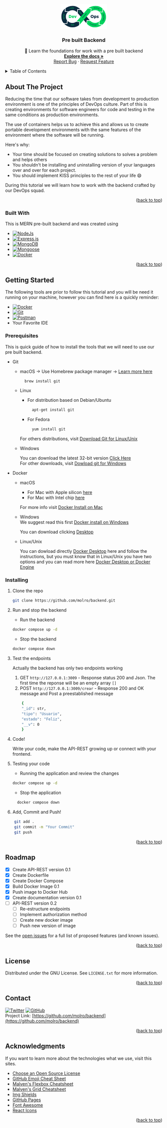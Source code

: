 <!-- Improved compatibility of back to top link: See: https://github.com/molro/backend/pull/73 -->
<!--
*** Thanks for checking out the Best-README-Template. If you have a suggestion
*** that would make this better, please fork the repo and create a pull request
*** or simply open an issue with the tag "enhancement".
*** Don't forget to give the project a star!
*** Thanks again! Now go create something AMAZING! :D
-->



<!-- PROJECT SHIELDS -->
<!--
*** I'm using markdown "reference style" links for readability.
*** Reference links are enclosed in brackets [ ] instead of parentheses ( ).
*** See the bottom of this document for the declaration of the reference variables
*** for contributors-url, forks-url, etc. This is an optional, concise syntax you may use.
*** https://www.markdownguide.org/basic-syntax/#reference-style-links
-->
<!-- PROJECT LOGO -->
<br />
<div align="center">
  <a href="https://github.com/molro/backend">
    <img src="images/DevOps.webp" alt="Logo" width="150" height="80">
  </a>

  <h3 align="center">Pre built Backend</h3>

  <p align="center">
    🎯 Learn the foundations for work with a pre built backend
    <br />
    <a href="https://github.com/molro/backend"><strong>Explore the docs »</strong></a>
    <br />
    <a href="https://github.com/molro/backend/issues">Report Bug</a>
    ·
    <a href="https://github.com/molro/backend/issues">Request Feature</a>
  </p>
</div>



<!-- TABLE OF CONTENTS -->
<details>
  <summary>Table of Contents</summary>
  <ol>
    <li>
      <a href="#about-the-project">About</a>
      <ul>
        <li><a href="#built-with">Built With</a></li>
      </ul>
    </li>
    <li>
      <a href="#getting-started">Getting Started</a>
      <ul>
        <li><a href="#prerequisites">Prerequisites</a></li>
        <li><a href="#installation">Installing </a></li>
      </ul>
    </li>
    <li><a href="#roadmap">Roadmap</a></li>
    <li><a href="#license">License</a></li>
    <li><a href="#contact">Contact</a></li>
    <li><a href="#acknowledgments">Acknowledgments</a></li>
  </ol>
</details>



<!-- ABOUT THE PROJECT -->
## About The Project

Reducing the time that our software takes from development to production environment is one of the principles of DevOps culture. Part of this is creating environments for software engineers for code and testing in the same conditions as production environments.

The use of containers helps us to achieve this and allows us to create portable development environments with the same features of the environment where the software will be running.


Here's why:
* Your time should be focused on creating solutions to solves a problem and helps others
* You shouldn't be installing and uninstalling version of your languages over and over for each project.
* You should implement KISS principles to the rest of your life :smile:


During this tutorial we will learn how to work with the backend crafted by our DevOps squad.

<p align="right">(<a href="#readme-top">back to top</a>)</p>



### Built With

This is MERN pre-built backend and was created using 

- [![NodeJs][nodejs-shield]][node-url]
- [![Express.js][expressjs-shield]][expressjs-url]
- [![MongoDB][mongodb-shield]][mongoDB-url]
- [![Mongoose][mongoose-shield]][mongoose-url]
- [![Docker][docker-shield]][docker-url]

<p align="right">(<a href="#readme-top">back to top</a>)</p>

<!-- GETTING STARTED -->
## Getting Started

The following tools are prior to follow this tutorial and you will be need it running on your machine, however you can find here is a quickly reminder:
* [![Docker][docker-shield]][docker-url]
* [![Git][git-shield]][git-url]
* [![Postman][postman-shield]][postman-url]
* Your Favorite IDE
### Prerequisites

This is quick guide of how to install the tools that we will need to use our pre built backend.
* Git 
  * macOS -> Use Homebrew package manager -> [Learn more here][gitMac]
    ```sh
      brew install git
    ```
  * Linux
    * For distribution based on Debian/Ubuntu
      ```sh
        apt-get install git
      ```
    * For Fedora 
      ```sh
        yum install git
      ```
    For others distributions, visit [Download Git for Linux/Unix][gitLinux]

  * Windows

    You can download the latest 32-bit version [Click Here][gitWindows32bit]<br/>
    For other downloads, visit [Dowload git for Windows][gitWindows]

* Docker 
  * macOS 

    * For Mac with Apple silicon [here][dockerapplesilicon]
    * For Mac with Intel chip [here][dockerappleIntel]
    
    For more info visit [Docker Install on Mac][dockermac-url]
  * Windows  
    We suggest read this first [Docker install on Windows][windowsDocker-url]
    
    You can download clicking [Desktop][windowsdektop-url]
  
  * Linux/Unix 
  
    You can dowload directly [Docker Desktop][linuxdockerdesktop-url] here and follow the instructions, but you must know that in Linux/Unix you have two options and you can read more here [Docker Desktop or Docker Engine][linuxdocker-url]
### Installing 

1. Clone the repo
   ```sh
   git clone https://github.com/molro/backend.git
   ```

2. Run and stop the backend

   -  Run the backend 
   ``` sh 
   docker compose up -d 
   ```
   - Stop the backend
   ``` sh
   docker compose down 
   ```

3. Test the endpoints  

    Actually the backend has only two endpoints working
    
    1. GET ``` http://127.0.0.1:3009 ``` - Response status 200 and Json. The first time the reponse will be an empty array ```[] ``` 
    2. POST ``` http://127.0.0.1:3009/crear ``` - Response 200 and OK message and Post a preestablished message 
    ```sh
        {
        "_id": str,
        "tipo": "Usuario",
        "estado": "Feliz",
        "__v": 0
        }
    ``` 

4. Code!

    Write your code, make the API-REST growing up or connect with your frontend.

5. Testing your code
    - Running the application and review the changes
    ```sh
    docker compose up -d
    ```
    - Stop the application
    ```sh
      docker compose down
    ```

8. Add, Commit and Push! 
```sh
    git add . 
    git commit -m "Your Commit" 
    git push
```
<p align="right">(<a href="#readme-top">back to top</a>)</p>

<!-- ROADMAP -->
## Roadmap

- [x] Create API-REST version 0.1
- [x] Create Dockerfile 
- [x] Create Docker Compose 
- [x] Build Docker Image 0.1
- [x] Push image to Docker Hub
- [x] Create documentation version 0.1 
- [ ] API-REST version 0.2
    - [ ] Re-estructure endpoints 
    - [ ] Implement authorization method  
    - [ ] Create new docker image
    - [ ] Push new version of image

See the [open issues](https://github.com/molro/backend/issues) for a full list of proposed features (and known issues).

<p align="right">(<a href="#readme-top">back to top</a>)</p>

<!-- LICENSE -->
## License

Distributed under the GNU License. See `LICENSE.txt` for more information.

<p align="right">(<a href="#readme-top">back to top</a>)</p>



<!-- CONTACT -->
## Contact

[![Twitter][twitter-shield]][twitter-url] [![GitHub][github-shield]][github-url]<br/>
Project Link: [https://github.com/molro/backend](https://github.com/molro/backend)

<p align="right">(<a href="#readme-top">back to top</a>)</p>



<!-- ACKNOWLEDGMENTS -->
## Acknowledgments

If you want to learn more about the technologies what we use, visit this sites.

* [Choose an Open Source License](https://choosealicense.com)
* [GitHub Emoji Cheat Sheet](https://www.webpagefx.com/tools/emoji-cheat-sheet)
* [Malven's Flexbox Cheatsheet](https://flexbox.malven.co/)
* [Malven's Grid Cheatsheet](https://grid.malven.co/)
* [Img Shields](https://shields.io)
* [GitHub Pages](https://pages.github.com)
* [Font Awesome](https://fontawesome.com)
* [React Icons](https://react-icons.github.io/react-icons/search)

<p align="right">(<a href="#readme-top">back to top</a>)</p>



<!-- MARKDOWN LINKS & IMAGES -->
<!-- https://www.markdownguide.org/basic-syntax/#reference-style-links -->

[nodejs-shield]: https://img.shields.io/badge/node.js-6DA55F?style=for-the-badge&logo=node.js&logoColor=white
[node-url]: https://nodejs.org/en/
[expressjs-shield]: https://img.shields.io/badge/express.js-%23404d59.svg?style=for-the-badge&logo=express&logoColor=%2361DAFB
[expressjs-url]: https://expressjs.com
[mongoDB-shield]: https://img.shields.io/badge/MongoDB-%234ea94b.svg?style=for-the-badge&logo=mongodb&logoColor=white
[mongoDB-url]: https://www.mongodb.com
[mongoose-shield]: https://img.shields.io/badge/mongoose-6.6.5-red
[mongoose-url]: https://mongoosejs.com
[docker-shield]:https://img.shields.io/badge/docker-%230db7ed.svg?style=for-the-badge&logo=docker&logoColor=white
[docker-url]: https://www.docker.com
[git-shield]:https://img.shields.io/badge/git-%23F05033.svg?style=for-the-badge&logo=git&logoColor=white
[git-url]: https://git-scm.com

[postman-shield]:https://img.shields.io/badge/Postman-FF6C37?style=for-the-badge&logo=postman&logoColor=white
[postman-url]: https://www.postman.com


[twitter-shield]:https://img.shields.io/twitter/follow/molro?style=social
[twitter-url]:https://www.twitter.com/molro
[github-shield]:https://img.shields.io/github/followers/molro?style=social
[github-url]: https://github.com/molro/

[gitMac]:https://git-scm.com/download/mac
[gitLinux]:https://git-scm.com/download/linux
[gitWindows32bit]:https://github.com/git-for-windows/git/releases/download/v2.38.1.windows.1/Git-2.38.1-32-bit.exe 
[gitWindows]:https://git-scm.com/download/win

[dockerapplesilicon]:https://desktop.docker.com/mac/main/arm64/Docker.dmg?utm_source=docker&utm_medium=webreferral&utm_campaign=docs-driven-download-mac-arm64
[dockerappleIntel]:https://desktop.docker.com/mac/main/amd64/Docker.dmg?utm_source=docker&utm_medium=webreferral&utm_campaign=docs-driven-download-mac-amd64
[dockermac-url]:https://docs.docker.com/desktop/install/mac-install/

[windowsDocker-url]:https://docs.docker.com/desktop/install/windows-install/#wsl-2-backend
[windowsdektop-url]:https://desktop.docker.com/win/main/amd64/Docker%20Desktop%20Installer.exe

[linuxdocker-url]:https://docs.docker.com/desktop/faqs/linuxfaqs/#what-is-the-difference-between-docker-desktop-for-linux-and-docker-engine
[linuxdockerdesktop-url]:https://docs.docker.com/desktop/install/linux-install/